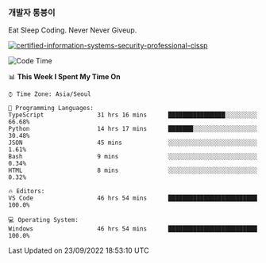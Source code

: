 ### 개발자 통붕이
Eat Sleep Coding.
Never Never Giveup.

[![certified-information-systems-security-professional-cissp](https://user-images.githubusercontent.com/44606727/157613689-acd84ec6-5f8f-4e79-89d9-a8d51f033634.png)](https://www.credly.com/badges/f394a010-85a0-450b-9136-8043af01d71c/public_url)

<!--START_SECTION:waka-->
![Code Time](http://img.shields.io/badge/Code%20Time-1%2C117%20hrs%2010%20mins-blue)

📊 **This Week I Spent My Time On** 

```text
⌚︎ Time Zone: Asia/Seoul

💬 Programming Languages: 
TypeScript               31 hrs 16 mins      ████████████████░░░░░░░░░   66.68% 
Python                   14 hrs 17 mins      ███████░░░░░░░░░░░░░░░░░░   30.48% 
JSON                     45 mins             ░░░░░░░░░░░░░░░░░░░░░░░░░   1.61% 
Bash                     9 mins              ░░░░░░░░░░░░░░░░░░░░░░░░░   0.34% 
HTML                     8 mins              ░░░░░░░░░░░░░░░░░░░░░░░░░   0.32%

🔥 Editors: 
VS Code                  46 hrs 54 mins      █████████████████████████   100.0%

💻 Operating System: 
Windows                  46 hrs 54 mins      █████████████████████████   100.0%

```


 Last Updated on 23/09/2022 18:53:10 UTC
<!--END_SECTION:waka-->
